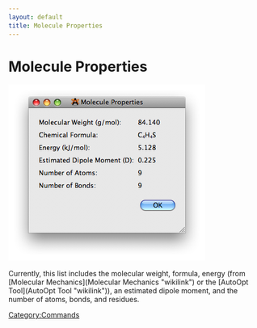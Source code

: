 ```yaml
---
layout: default
title: Molecule Properties
---
```


# Molecule Properties

![](MoleculeProperties.png "MoleculeProperties.png")

Currently, this list includes the molecular weight, formula, energy (from [Molecular Mechanics](Molecular Mechanics "wikilink") or the [AutoOpt Tool](AutoOpt Tool "wikilink")), an estimated dipole moment, and the number of atoms, bonds, and residues.

<Category:Commands>

